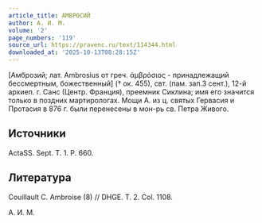 ```yaml
---
article_title: АМВРОСИЙ
author: А. И. М.
volume: '2'
page_numbers: '119'
source_url: https://pravenc.ru/text/114344.html
downloaded_at: '2025-10-13T08:28:15Z'
---
```


[Амброзий; лат. Ambrosius от греч. ἀμβρόσιος - принадлежащий бессмертным, божественный] († ок. 455), свт. (пам. зап.3 сент.), 12-й архиеп. г. Санс (Центр. Франция), преемник Сиклина; имя его значится только в поздних мартирологах. Мощи А. из ц. святых Гервасия и Протасия в 876 г. были перенесены в мон-рь св. Петра Живого.

## Источники

ActaSS. Sept. T. 1. P. 660.

## Литература

Couillault C. Ambroise (8) // DHGE. T. 2. Col. 1108.

А. И. М.
